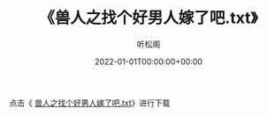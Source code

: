 ﻿---
title:  《兽人之找个好男人嫁了吧.txt》
date:   2022-01-01T00:00:00+00:00
author: 听松阁
layout: post
permalink: /兽人之找个好男人嫁了吧/
categories: 小说
tags: [小说]
---

点击《 [兽人之找个好男人嫁了吧.txt](http://img.660000.xyz/bookstukust/book/bntxt/10/兽人之找个好男人嫁了吧.txt)》进行下载